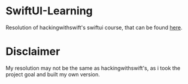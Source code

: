 # SwiftUI-Learning
Resolution of hackingwithswift's swiftui course, that can be found [here](https://www.hackingwithswift.com/books/ios-swiftui).

# Disclaimer
My resolution may not be the same as hackingwithswift's, as i took the project goal and built my own version.
